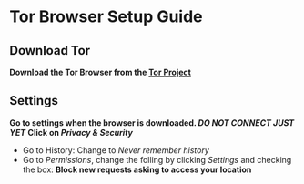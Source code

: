# Tor Browser Setup Guide

## Download Tor
**Download the Tor Browser from the [Tor Project](https://www.torproject.org/)**

## Settings

**Go to settings when the browser is downloaded. *DO NOT CONNECT JUST YET***
**Click on *Privacy & Security***
* Go to History: Change to *Never remember history*
* Go to *Permissions*, change the folling by clicking *Settings* and checking the box:
**Block new requests asking to access your location**
